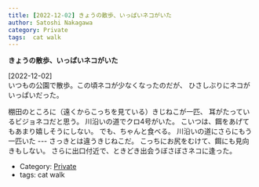 ```yaml
---
title: [2022-12-02] きょうの散歩、いっぱいネコがいた
author: Satoshi Nakagawa
category: Private
tags:  cat walk
---
```


**きょうの散歩、いっぱいネコがいた**

[2022-12-02]  
 いつもの公園で散歩。この頃ネコが少なくなったのだが、
ひさしぶりにネコがいっぱいだった。

 棚田のところに（遠くからこっちを見ている）きじねこが一匹、
耳がたっているビジョネコだと思う。
川沿いの道でクロ4号がいた。
こいつは、餌をあげてもあまり嬉しそうにしない。
でも、ちゃんと食べる。
川沿いの道にさらにもう一匹いた ---
さっきとは違うきじねこだ。
こっちにお尻をむけて、餌にも見向きもしない。
さらに出口付近で、ときどき出会うぼさぼさネコに逢った。

- Category: [Private](https://merapano.github.io/categories.html#Private)
- tags:  cat walk
